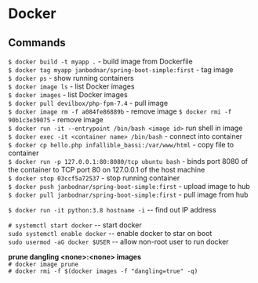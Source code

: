 # Docker

## Commands

`$ docker build -t myapp .` - build image from Dockerfile  
`$ docker tag myapp janbodnar/spring-boot-simple:first` - tag image  
`$ docker ps` - show running containers  
`$ docker image ls` - list Docker images  
`$ docker images` - list Docker images  
`$ docker pull devilbox/php-fpm-7.4` - pull image  
`$ docker image rm -f a084fe86889b` - remove image 
`$ docker rmi -f 90b1c3e39075`  - remove image  
`$ docker run -it --entrypoint /bin/bash <image id>` run shell in image  
`$ docker exec -it <container name> /bin/bash` - connect into container  
`$ docker cp hello.php infallible_bassi:/var/www/html` - copy file to container  
`$ docker run -p 127.0.0.1:80:8080/tcp ubuntu bash` - binds port 8080 of the container to 
TCP port 80 on 127.0.0.1 of the host machine  
`$ docker stop 03ccf5a72537` - stop running container  
`$ docker push janbodnar/spring-boot-simple:first`  - upload image to hub  
`$ docker pull janbodnar/spring-boot-simple:first`  - pull image from hub  

`$ docker run -it python:3.8 hostname -i`  -- find out IP address  

`# systemctl start docker` -- start docker  
`sudo systemctl enable docker` -- enable docker to star on boot  
`sudo usermod -aG docker $USER`  -- allow non-root user to run docker  

**prune dangling &lt;none&gt;:&lt;none&gt; images**  
`# docker image prune`  
`# docker rmi -f $(docker images -f "dangling=true" -q)`  
